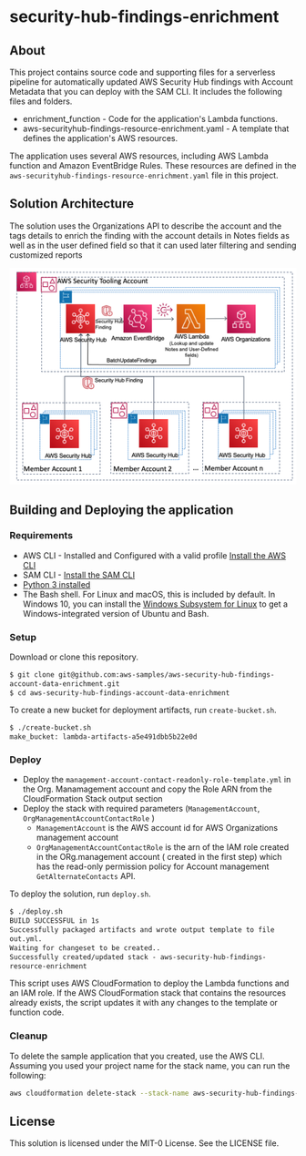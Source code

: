 # security-hub-findings-enrichment

## About
This project contains source code and supporting files for a serverless pipeline for automatically updated AWS Security Hub findings with Account Metadata that you can deploy with the SAM CLI. It includes the following files and folders.

- enrichment_function - Code for the application's Lambda functions.
- aws-securityhub-findings-resource-enrichment.yaml - A template that defines the application's AWS resources.

The application uses several AWS resources, including AWS Lambda function and Amazon EventBridge Rules. These resources are defined in the `aws-securityhub-findings-resource-enrichment.yaml` file in this project. 


## Solution Architecture
The solution uses the Organizations API to describe the account and the tags details to enrich the finding with the account details in Notes fields as well as in the user defined field so that it can used later filtering and sending customized reports 

![](solution.png)


## Building and Deploying the application

### Requirements

* AWS CLI - Installed and Configured with a valid profile [Install the AWS CLI](https://docs.aws.amazon.com/cli/latest/userguide/cli-chap-install.html)
* SAM CLI - [Install the SAM CLI](https://docs.aws.amazon.com/serverless-application-model/latest/developerguide/serverless-sam-cli-install.html)
* [Python 3 installed](https://www.python.org/downloads/)
* The Bash shell. For Linux and macOS, this is included by default. In Windows 10, you can install the [Windows Subsystem for Linux](https://docs.microsoft.com/en-us/windows/wsl/install-win10) to get a Windows-integrated version of Ubuntu and Bash.

### Setup
Download or clone this repository.

    $ git clone git@github.com:aws-samples/aws-security-hub-findings-account-data-enrichment.git
    $ cd aws-security-hub-findings-account-data-enrichment

To create a new bucket for deployment artifacts, run `create-bucket.sh`.

    $ ./create-bucket.sh
    make_bucket: lambda-artifacts-a5e491dbb5b22e0d

### Deploy
* Deploy the `management-account-contact-readonly-role-template.yml` in the Org. Manamagement account and copy the Role ARN from the CloudFormation Stack output section
* Deploy the stack  with required parameters (`ManagementAccount`, `OrgManagementAccountContactRole` )
  * `ManagementAccount` is the AWS account id for AWS Organizations management account
  * `OrgManagementAccountContactRole` is the arn of the IAM role created in the ORg.management account ( created in the first step) which has the read-only permission policy for Account management `GetAlternateContacts` API.

To deploy the solution, run `deploy.sh`.

    $ ./deploy.sh
    BUILD SUCCESSFUL in 1s
    Successfully packaged artifacts and wrote output template to file out.yml.
    Waiting for changeset to be created..
    Successfully created/updated stack - aws-security-hub-findings-resource-enrichment

This script uses AWS CloudFormation to deploy the Lambda functions and an IAM role. If the AWS CloudFormation stack that contains the resources already exists, the script updates it with any changes to the template or function code.


### Cleanup

To delete the sample application that you created, use the AWS CLI. Assuming you used your project name for the stack name, you can run the following:

```bash
aws cloudformation delete-stack --stack-name aws-security-hub-findings-resource-enrichment
```

## License

This solution is licensed under the MIT-0 License. See the LICENSE file.
